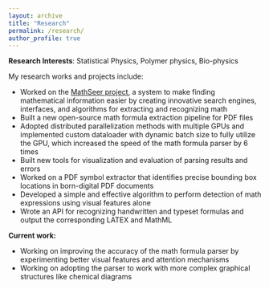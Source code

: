 ```yaml
---
layout: archive
title: "Research"
permalink: /research/
author_profile: true
---
```


**Research Interests**: 
Statistical Physics, Polymer physics, Bio-physics

My research works and projects include:

- Worked on the [MathSeer project](https://www.cs.rit.edu/~dprl/mathseer/), a system to make finding mathematical information easier by creating innovative
search engines, interfaces, and algorithms for extracting and recognizing math
- Built a new open-source math formula extraction pipeline for PDF files
- Adopted distributed parallelization methods with multiple GPUs and implemented custom dataloader with dynamic batch size to fully utilize the GPU, which increased the speed of the math formula parser by 6 times
- Built new tools for visualization and evaluation of parsing results and errors
- Worked on a PDF symbol extractor that identifies precise bounding box locations in born-digital PDF documents
- Developed a simple and effective algorithm to perform detection of math expressions using visual features alone
- Wrote an API for recognizing handwritten and typeset formulas and output the corresponding LATEX and MathML

**Current work:**

- Working on improving the accuracy of the math formula parser by experimenting better visual features
and attention mechanisms
- Working on adopting the parser to work with more complex graphical structures like chemical diagrams
